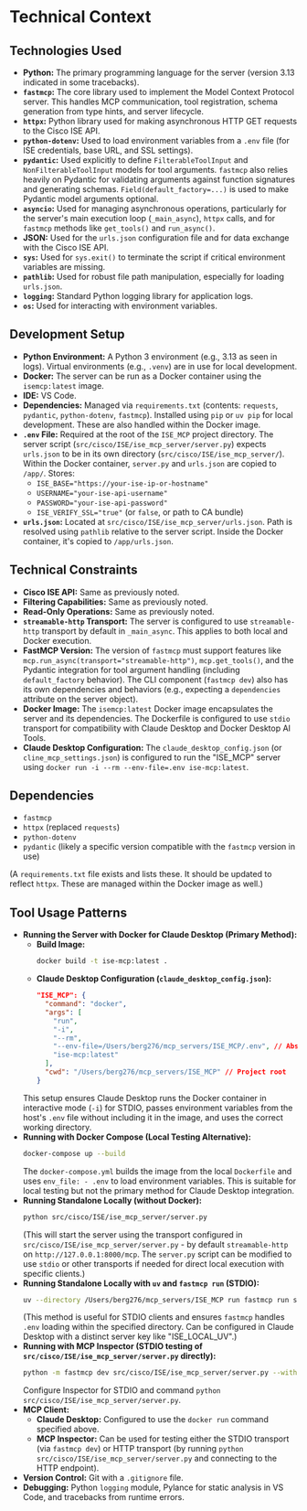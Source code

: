 # Technical Context

## Technologies Used

- **Python:** The primary programming language for the server (version 3.13 indicated in some tracebacks).
- **`fastmcp`:** The core library used to implement the Model Context Protocol server. This handles MCP communication, tool registration, schema generation from type hints, and server lifecycle.
- **`httpx`:** Python library used for making asynchronous HTTP GET requests to the Cisco ISE API.
- **`python-dotenv`:** Used to load environment variables from a `.env` file (for ISE credentials, base URL, and SSL settings).
- **`pydantic`:** Used explicitly to define `FilterableToolInput` and `NonFilterableToolInput` models for tool arguments. `fastmcp` also relies heavily on Pydantic for validating arguments against function signatures and generating schemas. `Field(default_factory=...)` is used to make Pydantic model arguments optional.
- **`asyncio`:** Used for managing asynchronous operations, particularly for the server's main execution loop (`_main_async`), `httpx` calls, and for `fastmcp` methods like `get_tools()` and `run_async()`.
- **JSON:** Used for the `urls.json` configuration file and for data exchange with the Cisco ISE API.
- **`sys`:** Used for `sys.exit()` to terminate the script if critical environment variables are missing.
- **`pathlib`:** Used for robust file path manipulation, especially for loading `urls.json`.
- **`logging`:** Standard Python logging library for application logs.
- **`os`:** Used for interacting with environment variables.

## Development Setup

- **Python Environment:** A Python 3 environment (e.g., 3.13 as seen in logs). Virtual environments (e.g., `.venv`) are in use for local development.
- **Docker:** The server can be run as a Docker container using the `isemcp:latest` image.
- **IDE:** VS Code.
- **Dependencies:** Managed via `requirements.txt` (contents: `requests`, `pydantic`, `python-dotenv`, `fastmcp`). Installed using `pip` or `uv pip` for local development. These are also handled within the Docker image.
- **`.env` File:** Required at the root of the `ISE_MCP` project directory. The server script (`src/cisco/ISE/ise_mcp_server/server.py`) expects `urls.json` to be in its own directory (`src/cisco/ISE/ise_mcp_server/`). Within the Docker container, `server.py` and `urls.json` are copied to `/app/`. Stores:
    - `ISE_BASE="https://your-ise-ip-or-hostname"`
    - `USERNAME="your-ise-api-username"`
    - `PASSWORD="your-ise-api-password"`
    - `ISE_VERIFY_SSL="true"` (or `false`, or path to CA bundle)
- **`urls.json`:** Located at `src/cisco/ISE/ise_mcp_server/urls.json`. Path is resolved using `pathlib` relative to the server script. Inside the Docker container, it's copied to `/app/urls.json`.

## Technical Constraints

- **Cisco ISE API:** Same as previously noted.
- **Filtering Capabilities:** Same as previously noted.
- **Read-Only Operations:** Same as previously noted.
- **`streamable-http` Transport:** The server is configured to use `streamable-http` transport by default in `_main_async`. This applies to both local and Docker execution.
- **FastMCP Version:** The version of `fastmcp` must support features like `mcp.run_async(transport="streamable-http")`, `mcp.get_tools()`, and the Pydantic integration for tool argument handling (including `default_factory` behavior). The CLI component (`fastmcp dev`) also has its own dependencies and behaviors (e.g., expecting a `dependencies` attribute on the server object).
- **Docker Image:** The `isemcp:latest` Docker image encapsulates the server and its dependencies. The Dockerfile is configured to use `stdio` transport for compatibility with Claude Desktop and Docker Desktop AI Tools.
- **Claude Desktop Configuration:** The `claude_desktop_config.json` (or `cline_mcp_settings.json`) is configured to run the "ISE_MCP" server using `docker run -i --rm --env-file=.env ise-mcp:latest`.

## Dependencies

- `fastmcp`
- `httpx` (replaced `requests`)
- `python-dotenv`
- `pydantic` (likely a specific version compatible with the `fastmcp` version in use)

(A `requirements.txt` file exists and lists these. It should be updated to reflect `httpx`. These are managed within the Docker image as well.)

## Tool Usage Patterns

- **Running the Server with Docker for Claude Desktop (Primary Method):**
    - **Build Image:**
      ```bash
      docker build -t ise-mcp:latest .
      ```
    - **Claude Desktop Configuration (`claude_desktop_config.json`):**
      ```json
      "ISE_MCP": {
        "command": "docker",
        "args": [
          "run",
          "-i",
          "--rm",
          "--env-file=/Users/berg276/mcp_servers/ISE_MCP/.env", // Absolute path to .env
          "ise-mcp:latest"
        ],
        "cwd": "/Users/berg276/mcp_servers/ISE_MCP" // Project root
      }
      ```
    This setup ensures Claude Desktop runs the Docker container in interactive mode (`-i`) for STDIO, passes environment variables from the host's `.env` file without including it in the image, and uses the correct working directory.
- **Running with Docker Compose (Local Testing Alternative):**
    ```bash
    docker-compose up --build
    ```
    The `docker-compose.yml` builds the image from the local `Dockerfile` and uses `env_file: - .env` to load environment variables. This is suitable for local testing but not the primary method for Claude Desktop integration.
- **Running Standalone Locally (without Docker):**
    ```bash
    python src/cisco/ISE/ise_mcp_server/server.py
    ```
    (This will start the server using the transport configured in `src/cisco/ISE/ise_mcp_server/server.py` - by default `streamable-http` on `http://127.0.0.1:8000/mcp`. The `server.py` script can be modified to use `stdio` or other transports if needed for direct local execution with specific clients.)
- **Running Standalone Locally with `uv` and `fastmcp run` (STDIO):**
    ```bash
    uv --directory /Users/berg276/mcp_servers/ISE_MCP run fastmcp run src/cisco/ISE/ise_mcp_server/server.py --transport stdio
    ```
    (This method is useful for STDIO clients and ensures `fastmcp` handles `.env` loading within the specified directory. Can be configured in Claude Desktop with a distinct server key like "ISE_LOCAL_UV".)
- **Running with MCP Inspector (STDIO testing of `src/cisco/ISE/ise_mcp_server/server.py` directly):**
    ```bash
    python -m fastmcp dev src/cisco/ISE/ise_mcp_server/server.py --with httpx --with pydantic --with python-dotenv
    ```
    Configure Inspector for STDIO and command `python src/cisco/ISE/ise_mcp_server/server.py`.
- **MCP Client:**
    - **Claude Desktop:** Configured to use the `docker run` command specified above.
    - **MCP Inspector:** Can be used for testing either the STDIO transport (via `fastmcp dev`) or HTTP transport (by running `python src/cisco/ISE/ise_mcp_server/server.py` and connecting to the HTTP endpoint).
- **Version Control:** Git with a `.gitignore` file.
- **Debugging:** Python `logging` module, Pylance for static analysis in VS Code, and tracebacks from runtime errors.
